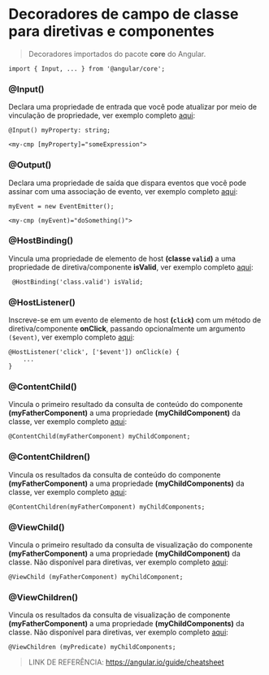 # Decoradores de campo de classe para diretivas e componentes

> Decoradores importados do pacote **core** do Angular.

    import { Input, ... } from '@angular/core';
    
### @Input()
Declara uma propriedade de entrada que você pode atualizar por meio de vinculação de propriedade, ver exemplo completo [aqui](https://www.google.com):

    @Input() myProperty: string;

    <my-cmp [myProperty]="someExpression">

### @Output()
Declara uma propriedade de saída que dispara eventos que você pode assinar com uma associação de evento, ver exemplo completo [aqui](https://www.google.com):

    myEvent = new EventEmitter();
    
    <my-cmp (myEvent)="doSomething()">
    
### @HostBinding()
Vincula uma propriedade de elemento de host **(classe `valid`)** a uma propriedade de diretiva/componente **isValid**, ver exemplo completo [aqui](https://www.google.com):

     @HostBinding('class.valid') isValid;

### @HostListener()
Inscreve-se em um evento de elemento de host **(`click`)** com um método de diretiva/componente **onClick**, passando opcionalmente um argumento `($event)`, ver exemplo completo [aqui](https://www.google.com):

    @HostListener('click', ['$event']) onClick(e) {
        ...
    }

### @ContentChild()
Vincula o primeiro resultado da consulta de conteúdo do componente **(myFatherComponent)** a uma propriedade **(myChildComponent)** da classe, ver exemplo completo [aqui](https://www.google.com):

    @ContentChild(myFatherComponent) myChildComponent;

### @ContentChildren()
Vincula os resultados da consulta de conteúdo do componente **(myFatherComponent)** a uma propriedade **(myChildComponents)** da classe, ver exemplo completo [aqui](https://www.google.com):

    @ContentChildren(myFatherComponent) myChildComponents;

### @ViewChild()
Vincula o primeiro resultado da consulta de visualização do componente **(myFatherComponent)** a uma propriedade **(myChildComponent)** da classe. Não disponível para diretivas, ver exemplo completo [aqui](https://www.google.com):

    @ViewChild (myFatherComponent) myChildComponent;

### @ViewChildren()
Vincula os resultados da consulta de visualização de componente **(myFatherComponent)** a uma propriedade **(myChildComponents)** da classe. Não disponível para diretivas, ver exemplo completo [aqui](https://www.google.com):

    @ViewChildren (myPredicate) myChildComponents;

> LINK DE REFERÊNCIA: https://angular.io/guide/cheatsheet
